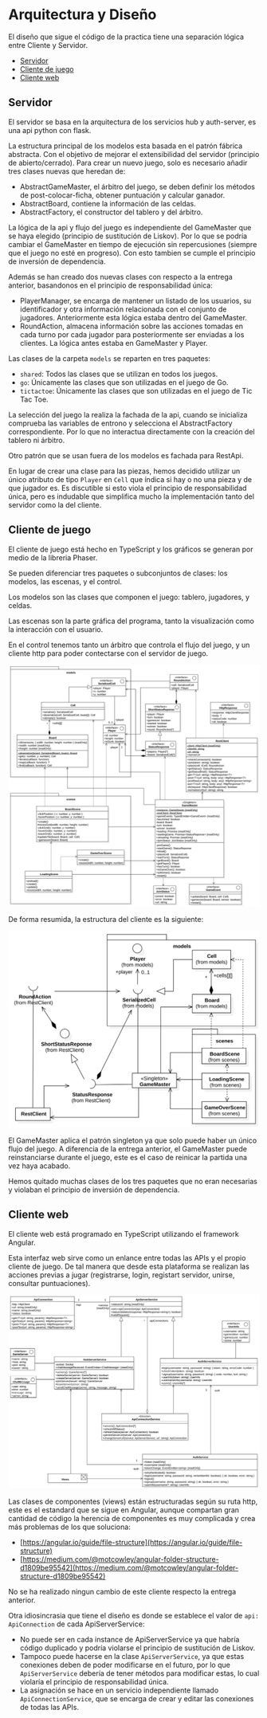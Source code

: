# Arquitectura y Diseño

El diseño que sigue el código de la practica tiene una separación lógica entre Cliente y Servidor.

* [Servidor](#servidor)
* [Cliente de juego](#cliente-de-juego)
* [Cliente web](#cliente-web)

## Servidor

El servidor se basa en la arquitectura de los servicios hub y auth-server, es una api python con flask.

La estructura principal de los modelos esta basada en el patrón fábrica abstracta. Con el objetivo de mejorar el extensibilidad del servidor (principio de abierto/cerrado).
Para crear un nuevo juego, solo es necesario añadir tres clases nuevas que heredan de:

* AbstractGameMaster, el árbitro del juego, se deben definir los métodos de post-colocar-ficha, obtener puntuación y calcular ganador.
* AbstractBoard, contiene la información de las celdas.
* AbstractFactory, el constructor del tablero y del árbitro.

La lógica de la api y flujo del juego es independiente del GameMaster que se haya elegido (principio de sustitución de Liskov). Por lo que se podría cambiar el GameMaster en tiempo de ejecución sin repercusiones (siempre que el juego no esté en progreso). Con esto tambien se cumple el principio de inversión de dependencia.

Además se han creado dos nuevas clases con respecto a la entrega anterior, basandonos en el principio de responsabilidad única:

* PlayerManager, se encarga de mantener un listado de los usuarios, su identificador y otra información relacionada con el conjunto de jugadores. Anteriormente esta lógica estaba dentro del GameMaster.
* RoundAction, almacena información sobre las acciones tomadas en cada turno por cada jugador para posteriormente ser enviadas a los clientes. La lógica antes estaba en GameMaster y Player.

Las clases de la carpeta `models` se reparten en tres paquetes:

* `shared`: Todos las clases que se utilizan en todos los juegos.
* `go`: Únicamente las clases que son utilizadas en el juego de Go.
* `tictactoe`: Únicamente las clases que son utilizadas en el juego de Tic Tac Toe.

La selección del juego la realiza la fachada de la api, cuando se inicializa comprueba las variables de entrono y selecciona el AbstractFactory correspondiente. Por lo que no interactua directamente con la creación del tablero ni árbitro.

Otro patrón que se usan fuera de los modelos es fachada para RestApi.

En lugar de crear una clase para las piezas, hemos decidido utilizar un único atributo de tipo `Player` en `Cell` que índica si hay o no una pieza y de que jugador es. Es discutible si esto viola el principio de responsabilidad única, pero es indudable que simplifica mucho la implementación tanto del servidor como la del cliente.

## Cliente de juego

El cliente de juego está hecho en TypeScript y los gráficos se generan por medio de la libreria Phaser.

Se pueden diferenciar tres paquetes o subconjuntos de clases: los modelos, las escenas, y el control.

Los modelos son las clases que componen el juego: tablero, jugadores, y celdas.

Las escenas son la parte gráfica del programa, tanto la visualización como la interacción con el usuario.

En el control tenemos tanto un árbitro que controla el flujo del juego, y un cliente http para poder contectarse con el servidor de juego.

![diagrama servidor](../class/clientClassDiagram.svg)

De forma resumida, la estructura del cliente es la siguiente:

![diagrama servidor](../class/clientClassDiagramSummary.svg)

El GameMaster aplica el patrón singleton ya que solo puede haber un único flujo del juego. A diferencia de la entrega anterior, el GameMaster puede reinstanciarse durante el juego, este es el caso de reinicar la partida una vez haya acabado.

Hemos quitado muchas clases de los tres paquetes que no eran necesarias y violaban el principio de inversión de dependencia.

## Cliente web

El cliente web está programado en TypeScript utilizando el framework Angular.

Esta interfaz web sirve como un enlance entre todas las APIs y el propio cliente de juego.
De tal manera que desde esta plataforma se realizan las acciones previas a jugar (registrarse, login, registart servidor, unirse, consultar puntuaciones).

![diagrama cliente](../class/frontClassDiagram.svg)

Las clases de componentes (views) están estructuradas según su ruta http, este es el estandard que se sigue en Angular, aunque compartan gran cantidad de código la herencia de componentes es muy complicada y crea más problemas de los que soluciona:

* [https://angular.io/guide/file-structure](https://angular.io/guide/file-structure)
* [https://medium.com/@motcowley/angular-folder-structure-d1809be95542](https://medium.com/@motcowley/angular-folder-structure-d1809be95542)

No se ha realizado ningun cambio de este cliente respecto la entrega anterior.

Otra idiosincrasia que tiene el diseño es donde se establece el valor de `api: ApiConnection` de cada ApiServerService:

* No puede ser en cada instance de ApiServerService ya que habría código duplicado y podría violarse el principio de sustitución de Liskov.
* Tampoco puede hacerse en la clase `ApiServerService`, ya que estas conexiones deben de poder modificarse en el futuro, por lo que `ApiServerService` debería de tener métodos para modificar estas, lo cual violaría el principio de responsabilidad única.
* La asignación se hace en un servicio independiente llamado `ApiConnectionService`, que se encarga de crear y editar las conexiones de todas las APIs.
